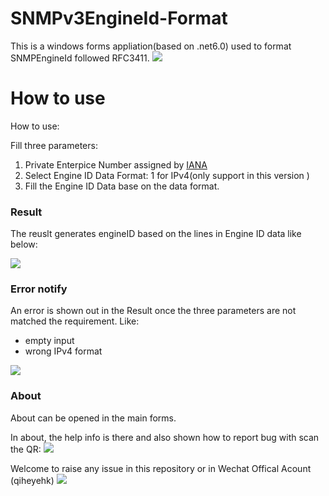 # SNMPv3EngineId-Format
This is a windows forms appliation(based on .net6.0) used to format SNMPEngineId followed RFC3411.
![](https://github.com/MinpuKang/SNMPv3EngineId-Format/tree/main/images/seifor.png)

# How to use
How to use:

Fill three parameters:
1. Private Enterpice Number assigned by [IANA](https://www.iana.org/assignments/enterprise-numbers)
2. Select Engine ID Data Format: 1 for IPv4(only support in this version )
3. Fill the Engine ID Data base on the data format.

### Result
The reuslt generates engineID based on the lines in Engine ID data like below:

![](https://github.com/MinpuKang/SNMPv3EngineId-Format/tree/main/images/seifor-main-function-ipv4.png)

### Error notify
An error is shown out in the Result once the three parameters are not matched the requirement. Like:
- empty input
- wrong IPv4 format

![](https://github.com/MinpuKang/SNMPv3EngineId-Format/tree/main/images/seifor-error-notice.png)


### About
About can be opened in the main forms.

In about, the help info is there and also shown how to report bug with scan the QR:
![](https://github.com/MinpuKang/SNMPv3EngineId-Format/tree/main/images/seifor-about.png)

Welcome to raise any issue in this repository or in Wechat Offical Acount (qiheyehk)
![](https://github.com/MinpuKang/SNMPv3EngineId-Format/tree/main/images/qiheyehk.jpg)

